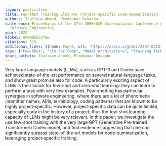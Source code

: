 ```yaml
---
layout: publication
title: Few-shot Training Llms For Project-specific Code-summarization
authors: Toufique Ahmed, Premkumar Devanbu
conference: Proceedings of the 37th IEEE/ACM International Conference on Automated
  Software Engineering
year: 2022
bibkey: ahmed2022few
citations: 119
additional_links: [{name: Paper, url: 'https://arxiv.org/abs/2207.04237'}]
tags: ["Few-Shot", "Llm For Code", "Model Architecture", "Training Techniques"]
short_authors: Toufique Ahmed, Premkumar Devanbu
---
```

Very large language models (LLMs), such as GPT-3 and Codex have achieved
state-of-the-art performance on several natural-language tasks, and show great
promise also for code. A particularly exciting aspect of LLMs is their knack
for few-shot and zero-shot learning: they can learn to perform a task with very
few examples. Few-shotting has particular synergies in software engineering,
where there are a lot of phenomena (identifier names, APIs, terminology, coding
patterns) that are known to be highly project-specific. However,
project-specific data can be quite limited, especially early in the history of
a project; thus the few-shot learning capacity of LLMs might be very relevant.
In this paper, we investigate the use few-shot training with the very large GPT
(Generative Pre-trained Transformer) Codex model, and find evidence suggesting
that one can significantly surpass state-of-the-art models for
code-summarization, leveraging project-specific training.